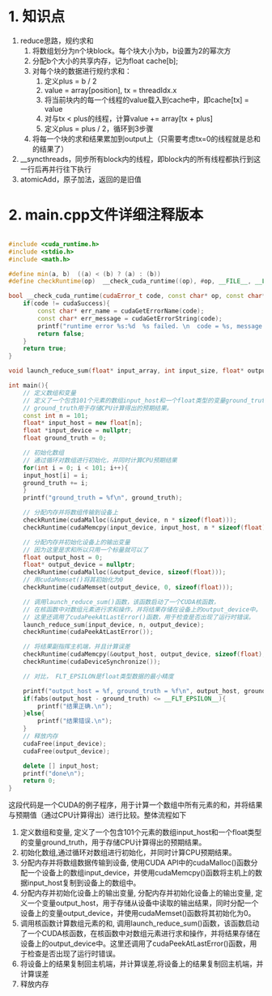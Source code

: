 # 1. 知识点
1. reduce思路，规约求和
    1. 将数组划分为n个块block。每个块大小为b，b设置为2的幂次方
    2. 分配b个大小的共享内存，记为float cache[b];
    3. 对每个块的数据进行规约求和：
        1. 定义plus = b / 2
        2. value = array[position], tx = threadIdx.x
        3. 将当前块内的每一个线程的value载入到cache中，即cache[tx] = value
        4. 对与tx < plus的线程，计算value += array[tx + plus]
        5. 定义plus = plus / 2，循环到3步骤
    4. 将每一个块的求和结果累加到output上（只需要考虑tx=0的线程就是总和的结果了）
2. __syncthreads，同步所有block内的线程，即block内的所有线程都执行到这一行后再并行往下执行
3. atomicAdd，原子加法，返回的是旧值

# 2. main.cpp文件详细注释版本
```cpp

#include <cuda_runtime.h>
#include <stdio.h>
#include <math.h>

#define min(a, b)  ((a) < (b) ? (a) : (b))
#define checkRuntime(op)  __check_cuda_runtime((op), #op, __FILE__, __LINE__)

bool __check_cuda_runtime(cudaError_t code, const char* op, const char* file, int line){
    if(code != cudaSuccess){    
        const char* err_name = cudaGetErrorName(code);    
        const char* err_message = cudaGetErrorString(code);  
        printf("runtime error %s:%d  %s failed. \n  code = %s, message = %s\n", file, line, op, err_name, err_message);   
        return false;
    }
    return true;
}

void launch_reduce_sum(float* input_array, int input_size, float* output);

int main(){
    // 定义数组和变量
    // 定义了一个包含101个元素的数组input_host和一个float类型的变量ground_truth，
    // ground_truth用于存储CPU计算得出的预期结果。
    const int n = 101;
    float* input_host = new float[n];
    float *input_device = nullptr;
    float ground_truth = 0; 

    // 初始化数组
    // 通过循环对数组进行初始化，并同时计算CPU预期结果
    for(int i = 0; i < 101; i++){
    input_host[i] = i;
    ground_truth += i;
    }
    printf("ground_truth = %f\n", ground_truth);

    // 分配内存并将数组传输到设备上
    checkRuntime(cudaMalloc(&input_device, n * sizeof(float)));
    checkRuntime(cudaMemcpy(input_device, input_host, n * sizeof(float), cudaMemcpyHostToDevice));

    // 分配内存并初始化设备上的输出变量
    // 因为这里是求和所以只用一个标量就可以了
    float output_host = 0;
    float* output_device = nullptr;
    checkRuntime(cudaMalloc(&output_device, sizeof(float)));
    // 用cudaMemset()将其初始化为0
    checkRuntime(cudaMemset(output_device, 0, sizeof(float)));

    // 调用launch_reduce_sum()函数，该函数启动了一个CUDA核函数，
    // 在核函数中对数组元素进行求和操作，并将结果存储在设备上的output_device中。
    // 这里还调用了cudaPeekAtLastError()函数，用于检查是否出现了运行时错误。
    launch_reduce_sum(input_device, n, output_device);
    checkRuntime(cudaPeekAtLastError());

    // 将结果副指挥主机端，并且计算误差
    checkRuntime(cudaMemcpy(&output_host, output_device, sizeof(float), cudaMemcpyDeviceToHost));
    checkRuntime(cudaDeviceSynchronize());

    // 对比， FLT_EPSILON是float类型数据的最小精度

    printf("output_host = %f, ground_truth = %f\n", output_host, ground_truth);
    if(fabs(output_host - ground_truth) <= __FLT_EPSILON__){
        printf("结果正确.\n");
    }else{
        printf("结果错误.\n");
    }
    // 释放内存
    cudaFree(input_device);
    cudaFree(output_device);

    delete [] input_host;
    printf("done\n");
    return 0;
}
```
这段代码是一个CUDA的例子程序，用于计算一个数组中所有元素的和，并将结果与预期值（通过CPU计算得出）进行比较。整体流程如下

1. 定义数组和变量, 定义了一个包含101个元素的数组input_host和一个float类型的变量ground_truth，用于存储CPU计算得出的预期结果。
2. 初始化数组,通过循环对数组进行初始化，并同时计算CPU预期结果。
3. 分配内存并将数组数据传输到设备, 使用CUDA API中的cudaMalloc()函数分配一个设备上的数组input_device，并使用cudaMemcpy()函数将主机上的数据input_host复制到设备上的数组中。
4. 分配内存并初始化设备上的输出变量, 分配内存并初始化设备上的输出变量, 定义一个变量output_host，用于存储从设备中读取的输出结果，同时分配一个设备上的变量output_device，并使用cudaMemset()函数将其初始化为0。
5. 调用核函数计算数组元素的和, 调用launch_reduce_sum()函数，该函数启动了一个CUDA核函数，在核函数中对数组元素进行求和操作，并将结果存储在设备上的output_device中。这里还调用了cudaPeekAtLastError()函数，用于检查是否出现了运行时错误。
6. 将设备上的结果复制回主机端，并计算误差,将设备上的结果复制回主机端，并计算误差
7. 释放内存



